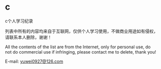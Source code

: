 # c
c个人学习纪录


列表中所有的内容均来自于互联网，仅供个人学习使用，不做商业用途如有侵权，请联系本人删除，谢谢！

All the contents of the list are from the Internet, only for personal use, do not do commercial use if infringing, please contact me to delete, thank you!

E-mail: yuwei0927@126.com

